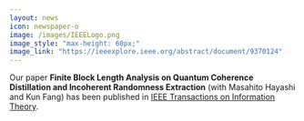 ```yaml
---
layout: news
icon: newspaper-o
image: /images/IEEELogo.png
image_style: "max-height: 60px;"
image_link: "https://ieeexplore.ieee.org/abstract/document/9370124"
---
```


Our paper **Finite Block Length Analysis on Quantum Coherence Distillation and Incoherent Randomness Extraction** (with Masahito Hayashi and Kun Fang) has been published in [IEEE Transactions on Information Theory](https://ieeexplore.ieee.org/abstract/document/9370124).